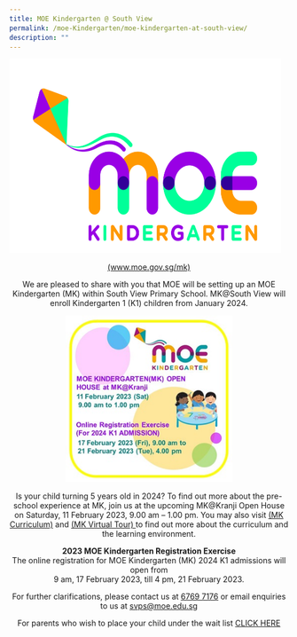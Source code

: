 ```yaml
---
title: MOE Kindergarten @ South View
permalink: /moe-Kindergarten/moe-kindergarten-at-south-view/
description: ""
---
```

<a href="https://www.moe.gov.sg/mk" target="_blank" rel="noopener"><img style="height:350px;width:490px" src="/images/MOE%20Kindergarten.jpg"></a>
<center><a href="https://www.moe.gov.sg/mk" target="_blank" rel="noopener">(www.moe.gov.sg/mk)</a>
<p>We are pleased to share with you that MOE will be setting up an MOE Kindergarten (MK) within South View Primary School. MK@South View will enroll Kindergarten 1 (K1) children from January 2024.</p>
<img style="height:300px;width:300px" src="/images/MK%20reg.jpg">
<p>Is your child turning 5 years old in 2024? To find out more about the pre-school experience at MK, join us at the upcoming MK@Kranji Open House on Saturday, 11 February 2023, 9.00 am – 1.00 pm. You may also visit <a href="https://www.moe.gov.sg/preschool/moe-kindergarten/curriculum" target="_blank" rel="noopener">(MK Curriculum)</a> and <a href="https://www.moe.gov.sg/preschool/moe-kindergarten/mk-virtual-tour" target="_blank" rel="noopener"> (MK Virtual Tour) </a> to find out more about the curriculum and the learning environment.</p>
<p><strong>2023 MOE Kindergarten Registration Exercise</strong><br>
The online registration for MOE Kindergarten (MK) 2024 K1 admissions will open from <br>9 am, 17 February 2023, till 4 pm, 21 February 2023.</p>
<p>For further clarifications, please contact us at <u>6769 7176</u> or email enquiries to us at <a href="mailto:svps@moe.edu.sg" target="_blank" rel="noopener">svps@moe.edu.sg</a>
	</p>
<p>For parents who wish to place your child under the wait list
	<a href="https://form.gov.sg/63d336bbdd51570011d503c1" target="_blank" rel="noopener">CLICK HERE</a>
	</p></center>